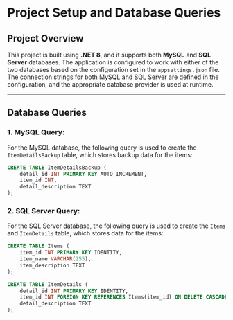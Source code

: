 # **Project Setup and Database Queries**

## **Project Overview**

This project is built using **.NET 8**, and it supports both **MySQL** and **SQL Server** databases. The application is configured to work with either of the two databases based on the configuration set in the `appsettings.json` file. The connection strings for both MySQL and SQL Server are defined in the configuration, and the appropriate database provider is used at runtime.

---

## **Database Queries**

### **1. MySQL Query:**

For the MySQL database, the following query is used to create the `ItemDetailsBackup` table, which stores backup data for the items:

```sql
CREATE TABLE ItemDetailsBackup (
    detail_id INT PRIMARY KEY AUTO_INCREMENT,
    item_id INT,
    detail_description TEXT
);

```

### **2. SQL Server Query:**

For the SQL Server database, the following query is used to create the `Items` and `ItemDetails` table, which stores data for the items:

```sql
CREATE TABLE Items (
    item_id INT PRIMARY KEY IDENTITY,
    item_name VARCHAR(255),
    item_description TEXT
);

CREATE TABLE ItemDetails (
    detail_id INT PRIMARY KEY IDENTITY,
    item_id INT FOREIGN KEY REFERENCES Items(item_id) ON DELETE CASCADE,
    detail_description TEXT
);
```
